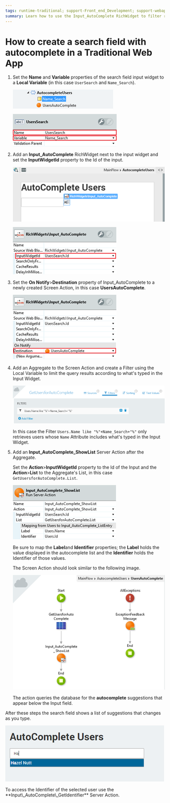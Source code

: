 ```yaml
---
tags: runtime-traditional; support-Front_end_Development; support-webapps;
summary: Learn how to use the Input_AutoComplete RichWidget to filter results in the server side while an end user types in an input field.
---
```


# How to create a search field with autocomplete in a Traditional Web App

1. Set the **Name** and **Variable** properties of the search field input widget to a **Local Variable** (in this case `UserSearch` and `Name_Search`).

    ![](images/autocomplete01.png)

    ![](images/autocomplete03.png)
    
1. Add an **Input_AutoComplete** RichWidget next to the input widget and set the **InputWidgetId** property to the Id of the input.

    ![](images/autocomplete00.png)

    ![](images/autocomplete06.png)

1. Set the **On Notify**>**Destination** property of Input_AutoComplete to a newly created Screen Action, in this case **UsersAutoComplete**.

    ![](images/autocomplete07.png)

1. Add an Aggregate to the Screen Action and create a Filter using the Local Variable to limit the query results according to what's typed in the Input Widget.

    ![](images/autocomplete11.png)

    In this case the Filter `Users.Name like "%"+Name_Search+"%"` only retrieves users whose `Name` Attribute includes what's typed in the Input Widget.

1. Add an **Input\_AutoComplete\_ShowList** Server Action after the Aggregate.

    Set the **Action**>**InputWidgetId** property to the Id of the Input and the **Action**>**List** to the Aggregate's List, in this case `GetUsersforAutoComplete.List`.

    ![](images/autocomplete10.png)

    Be sure to map the **Label**and **Identifier** properties; the **Label** holds the value displayed in the autocomplete list and the **Identifier** holds the Identifier of those values.

    The Screen Action should look similar to the following image.

    ![](images/autocomplete09.png)

    The action queries the database for the **autocomplete** suggestions that appear below the Input field.

After these steps the search field shows a list of suggestions that changes as you type.

![](images/autocomplete13.png)

<div class="info" markdown="1">
To access the Identifier of the selected user use the **Input\_AutoComplete\_GetIdentifier** Server Action.
</div>

